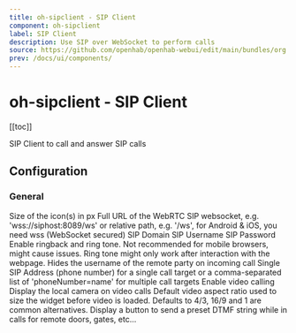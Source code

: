 ```yaml
---
title: oh-sipclient - SIP Client
component: oh-sipclient
label: SIP Client
description: Use SIP over WebSocket to perform calls
source: https://github.com/openhab/openhab-webui/edit/main/bundles/org.openhab.ui/doc/components/oh-sipclient.md
prev: /docs/ui/components/
---
```


# oh-sipclient - SIP Client

<!-- Put a screenshot here if relevant:
![](./images/oh-sipclient/header.jpg)
-->

[[toc]]

<!-- Note: you can overwrite the definition-provided description and add your own intro/additional sections instead -->
<!-- DO NOT REMOVE the following comments if you intend to keep the definition-provided description -->
<!-- GENERATED componentDescription -->
SIP Client to call and answer SIP calls
<!-- GENERATED /componentDescription -->

## Configuration

<!-- DO NOT REMOVE the following comments -->
<!-- GENERATED props -->
### General
<div class="props">
<PropGroup label="General">
<PropBlock type="INTEGER" name="iconSize" label="Icon Size">
  <PropDescription>
    Size of the icon(s) in px
  </PropDescription>
</PropBlock>
<PropBlock type="TEXT" name="websocketUrl" label="Websocket URL" required="true">
  <PropDescription>
    Full URL of the WebRTC SIP websocket, e.g. 'wss://siphost:8089/ws' or relative path, e.g. '/ws', for Android & iOS, you need wss (WebSocket secured)
  </PropDescription>
</PropBlock>
<PropBlock type="TEXT" name="domain" label="Domain" required="true">
  <PropDescription>
    SIP Domain
  </PropDescription>
</PropBlock>
<PropBlock type="TEXT" name="username" label="Username" required="true">
  <PropDescription>
    SIP Username
  </PropDescription>
</PropBlock>
<PropBlock type="TEXT" name="password" label="Password" required="true">
  <PropDescription>
    SIP Password
  </PropDescription>
</PropBlock>
<PropBlock type="BOOLEAN" name="enableTones" label="Enable tones">
  <PropDescription>
    Enable ringback and ring tone. Not recommended for mobile browsers, might cause issues. Ring tone might only work after interaction with the webpage.
  </PropDescription>
</PropBlock>
<PropBlock type="BOOLEAN" name="hideCallerId" label="Hide caller id">
  <PropDescription>
    Hides the username of the remote party on incoming call
  </PropDescription>
</PropBlock>
<PropBlock type="TEXT" name="phonebook" label="Phonebook" required="true">
  <PropDescription>
    Single SIP Address (phone number) for a single call target or a comma-separated list of 'phoneNumber=name' for multiple call targets
  </PropDescription>
</PropBlock>
<PropBlock type="BOOLEAN" name="enableVideo" label="Enable Video">
  <PropDescription>
    Enable video calling
  </PropDescription>
</PropBlock>
<PropBlock type="BOOLEAN" name="enableLocalVideo" label="Enable Local Video View">
  <PropDescription>
    Display the local camera on video calls
  </PropDescription>
</PropBlock>
<PropBlock type="TEXT" name="defaultVideoAspectRatio" label="Default Aspect Ratio">
  <PropDescription>
    Default video aspect ratio used to size the widget before video is loaded. Defaults to 4/3, 16/9 and 1 are common alternatives.
  </PropDescription>
</PropBlock>
<PropBlock type="TEXT" name="dtmfString" label="DTMF String">
  <PropDescription>
    Display a button to send a preset DTMF string while in calls for remote doors, gates, etc...
  </PropDescription>
</PropBlock>
<PropBlock type="BOOLEAN" name="enableSIPDebug" label="Enable SIP debugging to the console">
</PropBlock>
</PropGroup>
</div>


<!-- GENERATED /props -->

<!-- If applicable describe how properties are forwarded to a underlying component from Framework7, ECharts, etc.:
### Inherited Properties

-->

<!-- If applicable describe the slots recognized by the component and what they represent:
### Slots

#### `default`

The contents of the oh-sipclient.

-->

<!-- Add as many examples as desired - put the YAML in a details container when it becomes too long (~150/200+ lines):
## Examples

### Example 1

![](./images/oh-sipclient/example1.jpg)

```yaml
component: oh-sipclient
config:
  prop1: value1
  prop2: value2
```

### Example 2

![](./images/oh-sipclient/example2.jpg)

::: details YAML
```yaml
component: oh-sipclient
config:
  prop1: value1
  prop2: value2
slots
```
:::

-->

<!-- Try to clean up URLs to the forum (https://community.openhab.org/t/<threadID>[/<postID>] should suffice)
## Community Resources

- [Community Post 1](https://community.openhab.org/t/12345)
- [Community Post 2](https://community.openhab.org/t/23456)
-->
